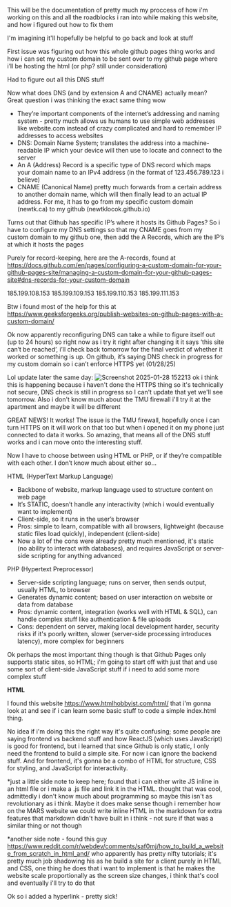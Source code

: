 This will be the documentation of pretty much my proccess of how i'm working on this and all the roadblocks i ran into while making this website, and how i figured out how to fix them

I'm imagining it'll hopefully be helpful to go back and look at stuff

First issue was figuring out how this whole github pages thing works and how i can set my custom domain to be sent over to my github page where i’ll be hosting the html (or php? still under consideration)

Had to figure out all this DNS stuff

Now what does DNS (and by extension A and CNAME) actually mean? Great question i was thinking the exact same thing wow

- They’re important components of the internet’s addressing and naming system - pretty much allows us humans to use simple web addresses like website.com instead of crazy complicated and hard to remember IP addresses to access websites
- DNS: Domain Name System; translates the address into a machine-readable IP which your device will then use to locate and connect to the server 
- An A (Address) Record is a specific type of DNS record which maps your domain name to an IPv4 address (in the format of 123.456.789.123 i believe)
- CNAME (Canonical Name) pretty much forwards from a certain address to another domain name, which will then finally lead to an actual IP address. For me, it has to go from my specific custom domain (newtk.ca) to my github (newtklocok.github.io)

Turns out that Github has specific IP’s where it hosts its Github Pages? So i have to configure my DNS settings so that my CNAME goes from my custom domain to my github one, then add the A Records, which are the IP’s at which it hosts the pages

Purely for record-keeping, here are the A-records, found at https://docs.github.com/en/pages/configuring-a-custom-domain-for-your-github-pages-site/managing-a-custom-domain-for-your-github-pages-site#dns-records-for-your-custom-domain

185.199.108.153
185.199.109.153
185.199.110.153
185.199.111.153


Btw i found most of the help for this at https://www.geeksforgeeks.org/publish-websites-on-github-pages-with-a-custom-domain/ 



Ok now apparently reconfiguring DNS can take a while to figure itself out (up to 24 hours) so right now as i try it right after changing it it says ‘this site can’t be reached’, i’ll check back tomorrow for the final verdict of whether it worked or something is up. On github, it’s saying DNS check in progress for my custom domain so i can’t enforce HTTPS yet (01/28/25)

Lol update later the same day:
![Screenshot 2025-01-28 152213](https://github.com/user-attachments/assets/dcd7cf9d-bacb-458f-935f-4ed7967876d4)
ok i think this is happening because i haven't done the HTTPS thing so it's technically not secure, DNS check is still in progress so I can't update that yet we'll see tomorrow. Also i don't know much about the TMU firewall i'll try it at the apartment and maybe it will be different

GREAT NEWS! It works! The issue is the TMU firewall, hopefully once i can turn HTTPS on it will work on that too but when i opened it on my phone just connected to data it works. So amazing, that means all of the DNS stuff works and i can move onto the interesting stuff.

Now I have to choose between using HTML or PHP, or if they’re compatible with each other. I don’t know much about either so…


HTML (HyperText Markup Language)
- Backbone of website, markup language used to structure content on web page
- It’s STATIC, doesn’t handle any interactivity (which i would eventually want to implement)
- Client-side, so it runs in the user’s browser
- Pros: simple to learn, compatible with all browsers, lightweight (because static files load quickly), independent (client-side)
- Now a lot of the cons were already pretty much mentioned, it's static (no ability to interact with databases), and requires JavaScript or server-side scripting for anything advanced

PHP (Hypertext Preprocessor)
- Server-side scripting language; runs on server, then sends output, usually HTML, to browser
- Generates dynamic content; based on user interaction on website or data from database
- Pros: dynamic content, integration (works well with HTML & SQL), can handle complex stuff like authentication & file uploads
- Cons: dependent on server, making local development harder, security risks if it's poorly written, slower (server-side processing introduces latency), more complex for beginners


Ok perhaps the most important thing though is that Github Pages only supports static sites, so HTML; i'm going to start off with just that and use some sort of client-side JavaScript stuff if i need to add some more complex stuff

**HTML**

I found this website https://www.htmlhobbyist.com/html/ that i'm gonna look at and see if i can learn some basic stuff to code a simple index.html thing.


No idea if i'm doing this the right way it's quite confusing; some people are saying frontend vs backend stuff and how ReactJS (which uses JavaScript) is good for frontend, but i learned that since Github is only static, I only need the frontend to build a simple site. For now i can ignore the backend stuff. And for frontend, it's gonna be a combo of HTML for structure, CSS for styling, and JavaScript for interactivity.


*just a little side note to keep here; found that i can either write JS inline in an html file or i make a .js file and link it in the HTML. thought that was cool, admittedly i don't know much about programming so maybe this isn't as revolutionary as i think. Maybe it does make sense though i remember how on the MARS website we could write inline HTML in the markdown for extra features that markdown didn't have built in i think - not sure if that was a similar thing or not though

*another side note - found this guy https://www.reddit.com/r/webdev/comments/saf0mj/how_to_build_a_website_from_scratch_in_html_and/ who apparently has pretty nifty tutorials; it's pretty much job shadowing his as he build a site for a client purely in HTML and CSS, one thing he does that i want to implement is that he makes the website scale proportionally as the screen size changes, i think that's cool and eventually i'll try to do that


Ok so i added a hyperlink - pretty sick!

